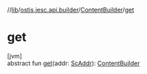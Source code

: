 //[lib](../../../index.md)/[ostis.jesc.api.builder](../index.md)/[ContentBuilder](index.md)/[get](get.md)

# get

[jvm]\
abstract fun [get](get.md)(addr: [ScAddr](../../ostis.jesc.client.model.addr/-sc-addr/index.md)): [ContentBuilder](index.md)
